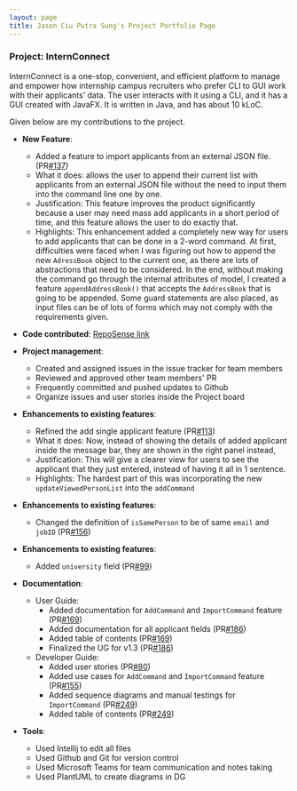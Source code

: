 ```yaml
---
layout: page
title: Jason Ciu Putra Sung's Project Portfolio Page
---
```


### Project: InternConnect

InternConnect is a one-stop, convenient, and efficient platform to manage and empower how internship campus recruiters
who prefer CLI to GUI work with their applicants’ data. The user interacts with it using a CLI, and it has a GUI
created with JavaFX. It is written in Java, and has about 10 kLoC.

Given below are my contributions to the project.

* **New Feature**:
  * Added a feature to import applicants from an external JSON file. (PR[#137](https://github.com/AY2223S1-CS2103-F14-2/tp/pull/137))
  * What it does: allows the user to append their current list with applicants from an external JSON file without the
    need to input them into the command line one by one.
  * Justification: This feature improves the product significantly because a user may need mass add applicants in a
    short period of time, and this feature allows the user to do exactly that.
  * Highlights: This enhancement added a completely new way for users to add applicants that can be done in a 2-word
    command. At first, difficulties were faced when I was figuring out how to append the new `AdressBook` object to the
    current one, as there are lots of abstractions that need to be considered. In the end, without making the command go
    through the internal attributes of model, I created a feature `appendAddressBook()` that accepts the `AddressBook`
    that is going to be appended. Some guard statements are also placed, as input files can be of lots of forms which
    may not comply with the requirements given.

* **Code contributed**: [RepoSense link](https://nus-cs2103-ay2223s1.github.io/tp-dashboard/?search=jasonCP14&breakdown=true)

* **Project management**:
  * Created and assigned issues in the issue tracker for team members
  * Reviewed and approved other team members' PR
  * Frequently committed and pushed updates to Github
  * Organize issues and user stories inside the Project board

* **Enhancements to existing features**:
  * Refined the add single applicant feature (PR[#113](https://github.com/AY2223S1-CS2103-F14-2/tp/pull/113))
  * What it does: Now, instead of showing the details of added applicant inside the message bar, they are shown in the
    right panel instead,
  * Justification: This will give a clearer view for users to see the applicant that they just entered, instead of
    having it all in 1 sentence.
  * Highlights: The hardest part of this was incorporating the new `updateViewedPersonList` into the `addCommand`

* **Enhancements to existing features**:
  * Changed the definition of `isSamePerson` to be of same `email` and `jobID` (PR[#156](https://github.com/AY2223S1-CS2103-F14-2/tp/pull/156))

* **Enhancements to existing features**:
  * Added `university` field (PR[#99](https://github.com/AY2223S1-CS2103-F14-2/tp/pull/99))

* **Documentation**:
  * User Guide:
    * Added documentation for `AddCommand` and `ImportCommand` feature (PR[#169](https://github.com/AY2223S1-CS2103-F14-2/tp/pull/169))
    * Added documentation for all applicant fields (PR[#186](https://github.com/AY2223S1-CS2103-F14-2/tp/pull/186))
    * Added table of contents (PR[#169](https://github.com/AY2223S1-CS2103-F14-2/tp/pull/169))
    * Finalized the UG for v1.3 (PR[#186](https://github.com/AY2223S1-CS2103-F14-2/tp/pull/186))
  * Developer Guide:
    * Added user stories (PR[#80](https://github.com/AY2223S1-CS2103-F14-2/tp/pull/80))
    * Added use cases for `AddCommand` and `ImportCommand` feature (PR[#155](https://github.com/AY2223S1-CS2103-F14-2/tp/pull/155))
    * Added sequence diagrams and manual testings for `ImportCommand` (PR[#249](https://github.com/AY2223S1-CS2103-F14-2/tp/pull/249))
    * Added table of contents (PR[#249](https://github.com/AY2223S1-CS2103-F14-2/tp/pull/249))

* **Tools**:
  * Used Intellij to edit all files
  * Used Github and Git for version control
  * Used Microsoft Teams for team communication and notes taking
  * Used PlantUML to create diagrams in DG
